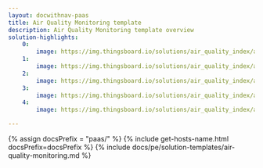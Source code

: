 ```yaml
---
layout: docwithnav-paas
title: Air Quality Monitoring template
description: Air Quality Monitoring template overview
solution-highlights:
    0:
        image: https://img.thingsboard.io/solutions/air_quality_index/air-quality-index-1.png
    1:
        image: https://img.thingsboard.io/solutions/air_quality_index/air-quality-index-2.png
    2:
        image: https://img.thingsboard.io/solutions/air_quality_index/air-quality-index-3.png
    3:
        image: https://img.thingsboard.io/solutions/air_quality_index/air-quality-index-4.png
    4:
        image: https://img.thingsboard.io/solutions/air_quality_index/air-quality-index-5.png

---
```


{% assign docsPrefix = "paas/" %}
{% include get-hosts-name.html docsPrefix=docsPrefix %}
{% include docs/pe/solution-templates/air-quality-monitoring.md %}